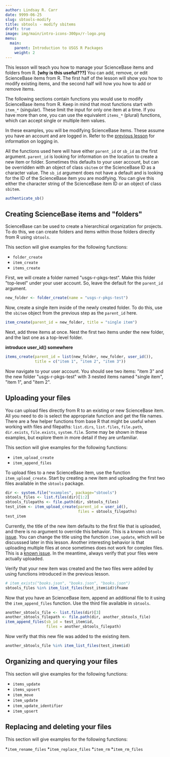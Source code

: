 ```yaml
---
author: Lindsay R. Carr
date: 9999-06-25
slug: sbtools-modify
title: sbtools - modify sbitems
draft: true 
image: img/main/intro-icons-300px/r-logo.png
menu:
  main:
    parent: Introduction to USGS R Packages
    weight: 2
---
```

This lesson will teach you how to manage your ScienceBase items and folders from R. **\[why is this useful???\]** You can add, remove, or edit ScienceBase items from R. The first half of the lesson will show you how to modify existing items, and the second half will how you how to add or remove items.

The following sections contain functions you would use to modify ScienceBase items from R. Keep in mind that most functions start with `item_*` (singular). These limit the input for only one item at a time. If you have more than one, you can use the equivalent `items_*` (plural) functions, which can accept single or multiple item values.

In these examples, you will be modifying ScienceBase items. These assume you have an account and are logged in. Refer to the [previous lesson](#sbtools-download) for information on logging in.

All the functions used here will have either `parent_id` or `sb_id` as the first argument. `parent_id` is looking for information on the location to create a new item or folder. Sometimes this defaults to your user account, but can be overridden with an object of class `sbitem` or the ScienceBase ID as a character value. The `sb_id` argument does not have a default and is looking for the ID of the ScienceBase item you are modifying. You can give this either the character string of the ScienceBase item ID or an object of class `sbitem`.

``` r
authenticate_sb()
```

Creating ScienceBase items and "folders"
----------------------------------------

ScienceBase can be used to create a hierarchical organization for projects. To do this, we can create folders and items within those folders directly from R using `sbtools`.

This section will give examples for the following functions:

-   `folder_create`
-   `item_create`
-   `items_create`

First, we will create a folder named "usgs-r-pkgs-test". Make this folder "top-level" under your user account. So, leave the default for the `parent_id` argument.

``` r
new_folder <- folder_create(name = "usgs-r-pkgs-test")
```

Now, create a single item inside of the newly created folder. To do this, use the `sbitem` object from the previous step as the `parent_id` here.

``` r
item_create(parent_id = new_folder, title = "single item")
```

Next, add three items at once. Nest the first two items under the new folder, and the last one as a top-level folder.

**introduce user\_id() somewhere**

``` r
items_create(parent_id = list(new_folder, new_folder, user_id()),
             title = c("item 1", "item 2", "item 3"))
```

Now navigate to your user account. You should see two items: "item 3" and the new folder "usgs-r-pkgs-test" with 3 nested items named "single item", "item 1", and "item 2".

Uploading your files
--------------------

You can upload files directly from R to an existing or new ScienceBase item. All you need to do is select the appropriate function and get the file names. There are a few helper functions from base R that might be useful when working with files and filepaths: `list.dirs`, `list.files`, `file.path`, `dir.exists`, `file.exists`, `system.file`. Some may be shown in these examples, but explore them in more detail if they are unfamiliar.

This section will give examples for the following functions:

-   `item_upload_create`
-   `item_append_files`

To upload files to a new ScienceBase item, use the function `item_upload_create`. Start by creating a new item and uploading the first two files available in the `sbtools` package.

``` r
dir <- system.file("examples", package="sbtools")
sbtools_files <- list.files(dir)[1:2]
sbtools_filepaths <- file.path(dir, sbtools_files)
test_item <- item_upload_create(parent_id = user_id(),
                                files = sbtools_filepaths)
test_item
```

Currently, the title of the new item defaults to the first file that is uploaded, and there is no argument to override this behavior. This is a known `sbtools` [issue](https://github.com/USGS-R/sbtools/issues/49). You can change the title using the function `item_update`, which will be discusssed later in this lesson. Another interesting behavior is that uploading multiple files at once sometimes does not work for complex files. This is a [known issue](https://github.com/USGS-R/sbtools/issues/39). In the meantime, always verify that your files were actually uploaded.

Verify that your new item was created and the two files were added by using functions introduced in the previous lesson.

``` r
# item_exists("books.json", "books.json", "books.json")
sbtools_files %in% item_list_files(test_item$id)$fname
```

Now that you have an ScienceBase item, append an additional file to it using the `item_append_files` function. Use the third file available in `sbtools`.

``` r
another_sbtools_file <- list.files(dir)[3]
another_sbtools_filepath <- file.path(dir, another_sbtools_file)
item_append_files(sb_id = test_item$id,
                  files = another_sbtools_filepath)
```

Now verify that this new file was added to the existing item.

``` r
another_sbtools_file %in% item_list_files(test_item$id)
```

Organizing and querying your files
----------------------------------

This section will give examples for the following functions:

-   `items_update`
-   `items_upsert`
-   `item_move`
-   `item_update`
-   `item_update_identifier`
-   `item_upsert`

Replacing and deleting your files
---------------------------------

This section will give examples for the following functions:

*`item_rename_files` *`item_replace_files` *`item_rm` *`item_rm_files`
